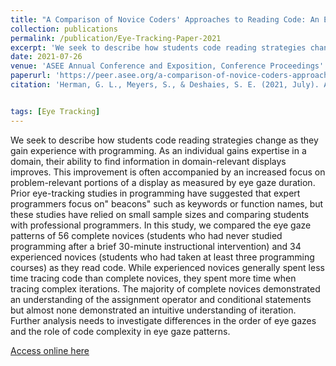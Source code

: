 ```yaml
---
title: "A Comparison of Novice Coders' Approaches to Reading Code: An Eye-tracking Study"
collection: publications
permalink: /publication/Eye-Tracking-Paper-2021
excerpt: 'We seek to describe how students code reading strategies change as they gain experience with programming. As an individual gains expertise in a domain, their ability to find information in domain-relevant displays improves. This improvement is often accompanied by an increased focus on problem-relevant portions of a display as measured by eye gaze duration. Prior eye-tracking studies in programming have suggested that expert programmers focus on" beacons" such as keywords or function names, but these studies have relied on small sample sizes and comparing students with professional programmers. In this study, we compared the eye gaze patterns of 56 complete novices (students who had never studied programming after a brief 30-minute instructional intervention) and 34 experienced novices (students who had taken at least three programming courses) as they read code. While experienced novices generally spent less time tracing code than complete novices, they spent more time when tracing complex iterations. The majority of complete novices demonstrated an understanding of the assignment operator and conditional statements but almost none demonstrated an intuitive understanding of iteration. Further analysis needs to investigate differences in the order of eye gazes and the role of code complexity in eye gaze patterns.'
date: 2021-07-26
venue: 'ASEE Annual Conference and Exposition, Conference Proceedings'
paperurl: 'https://peer.asee.org/a-comparison-of-novice-coders-approaches-to-reading-code-an-eye-tracking-study.pdf'
citation: 'Herman, G. L., Meyers, S., & Deshaies, S. E. (2021, July). A Comparison of Novice Coders Approaches to Reading Code: An Eye-tracking Study. In ASEE Annual Conference and Exposition, Conference Proceedings.'


tags: [Eye Tracking]
---
```

We seek to describe how students code reading strategies change as they gain experience with programming. As an individual gains expertise in a domain, their ability to find information in domain-relevant displays improves. This improvement is often accompanied by an increased focus on problem-relevant portions of a display as measured by eye gaze duration. Prior eye-tracking studies in programming have suggested that expert programmers focus on" beacons" such as keywords or function names, but these studies have relied on small sample sizes and comparing students with professional programmers. In this study, we compared the eye gaze patterns of 56 complete novices (students who had never studied programming after a brief 30-minute instructional intervention) and 34 experienced novices (students who had taken at least three programming courses) as they read code. While experienced novices generally spent less time tracing code than complete novices, they spent more time when tracing complex iterations. The majority of complete novices demonstrated an understanding of the assignment operator and conditional statements but almost none demonstrated an intuitive understanding of iteration. Further analysis needs to investigate differences in the order of eye gazes and the role of code complexity in eye gaze patterns.

[Access online here](https://doi.org/10.18260/1-2--36567) 